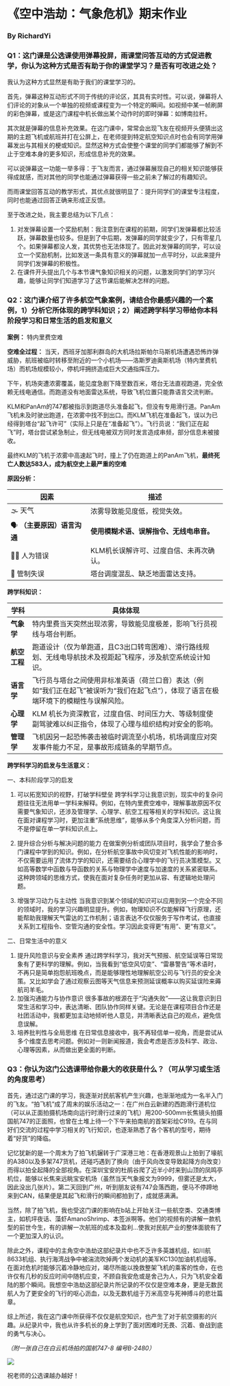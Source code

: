 # 《空中浩劫：气象危机》期末作业
### By RichardYi

### Q1：这门课是公选课使用弹幕投屏，雨课堂问答互动的方式促进教学，你认为这种方式是否有助于你的课堂学习？是否有可改进之处？
我认为这种方式显然是有助于我们的课堂学习的。

首先，弹幕这种互动形式不同于传统的评论区，其具有实时性。可以说，弹幕将人们评论的对象从一个单独的视频或课程变为一个特定的瞬间。如视频中某一帧刷屏的彩色弹幕，或是这门课程中机长做出某个动作时的即时弹幕：如博南拉杆。

其次就是弹幕的信息补充效果。在这门课中，常常会出现飞友在视频开头便猜出这期的主题飞机或航班并打在公屏上，在老师提到特定航空知识点时也会有同学用弹幕发出与其相关的梗或知识。显然这种方式会使整个课堂的同学们都能够了解到不止于空难本身的更多知识，形成信息补充的效果。

可以说弹幕这一功能一举多得：于飞友而言，通过弹幕展现自己的相关知识能够获得成就感，而对其他的同学也能通过弹幕获得一些之前未了解过的有趣知识。

而雨课堂回答互动的教学形式，其优点就很明显了：提升同学们的课堂专注程度，同时也能通过回答正确来形成正反馈。

至于改进之处，我主要总结为以下几点：

1. 对发弹幕设置一个奖励机制：我注意到在课程的前期，同学们发弹幕都比较活跃，弹幕数量也较多。但是到了中后期，发弹幕的同学就变少了，只有零星几个。如果弹幕都没人发，其优势也无法体现了。因此对发弹幕的同学，可以设立一个奖励机制，比如发送一条具有意义的弹幕就加一点平时分，以此来提升同学们发弹幕的积极性。
2. 在课件开头提出几个与本节课气象知识相关的问题，以激发同学们的学习兴趣，能够让同学们知道学习了这节课后能解决怎样的问题。


### Q2：这门课介绍了许多航空气象案例，请结合你最感兴趣的一个案例，1）分析它所体现的跨学科知识；2）阐述跨学科学习带给你本科阶段学习和日常生活的启发和意义

**案例：**  特内里费空难

**空难全过程：** 当天，西班牙加那利群岛的大机场拉斯帕尔马斯机场遭遇恐怖炸弹威胁，航班被临时转移至附近的一个小机场——洛斯罗迪奥斯机场（特内里费机场）而机场规模较小，停机坪拥挤造成巨大交通指挥压力。

下午，机场突遭浓雾覆盖，能见度急剧下降至数百米，塔台无法直视跑道，完全依赖无线电通信。而跑道没有地面雷达系统，导致飞机位置只能靠语言交流判断。

KLM和PanAm的747都被指示到跑道尽头准备起飞，但没有专用滑行道。PanAm飞机未及时驶出跑道，在浓雾中找不到出口。而KLM飞机在准备起飞，误以为已经得到塔台“起飞许可”（实际上只是在“准备起飞”）。飞行员说：“我们正在起飞”时，塔台尝试紧急制止，但无线电被双方同时发言造成串频，部分信息未被接收。

最终KLM的飞机于浓雾中高速起飞时，撞上了仍在跑道上的PanAm飞机，**最终死亡人数达583人，成为航空史上最严重的空难**

**原因分析：**

| 因素        | 描述                                    |
| ----------- | --------------------------------------- |
| 🌫️ 天气      | 浓雾导致能见度低，视觉失效。            |
| 🗣️ **（主要原因）语言沟通**  | **使用模糊术语、误解指令、无线电串音。**    |
| 👨‍✈️ 人为错误 | KLM机长误解许可、过度自信、未再次确认。 |
| 🧭 管制失误  | 塔台调度混乱、缺乏地面雷达支持。        |

**跨学科知识：**

| 学科                  | 具体体现                                                     |
| --------------------- | ------------------------------------------------------------ |
| **气象学**            | 特内里费当天突然出现浓雾，导致能见度极差，影响飞行员视线与塔台判断。 |
| **航空工程**          | 跑道设计（仅为单跑道，且C3出口转弯困难）、滑行路线规划、无线电导航技术及视距起飞程序，涉及航空系统设计知识。 |
| **语言学**   | 飞行员与塔台之间使用非标准英语（荷兰口音）表达（例如“我们正在起飞”被误听为“我们在起飞点”），体现了语言在极端环境下的模糊性与误解风险。 |
| **心理学** | KLM 机长为资深教官，过度自信、时间压力大、等级制度使副驾驶难以纠正指令，体现了心理与组织结构对安全的影响。 |
| **管理学** | 飞机因另一起恐怖袭击被临时调流至小机场，机场调度应对突发事件能力不足，是事故形成链条的早期节点。 |

**跨学科学习的启发与生活意义：**

一、本科阶段学习的启发

1. 可以拓宽知识的视野，打破学科壁垒
   跨学科学习让我意识到，现实中的复杂问题往往无法用单一学科来解释。例如，在特内里费空难中，理解事故原因不仅需要气象知识，还涉及管理学、心理学、航空工程等相关的学科知识。这让我在面对课程学习时，更加注重“系统思维”，能够从多个角度深入分析问题，而不是停留在单一学科知识点上。

2. 提升综合分析与解决问题的能力
   在做案例分析或团队项目时，我学会了整合多门课程中学到的知识。例如，在分析航空事故中风切变对飞机性能的影响时，不仅需要运用了流体力学的知识，还需要结合心理学中的飞行员决策模型。又如高等数学中函数与导函数的关系与物理学中速度与加速度的关系紧密联系。这种跨领域的思维方式，使我在面对复杂任务时更加从容、有逻辑地处理问题。

3. 增强学习动力与主动性
   当我意识到某个领域的知识可以应用到另一个完全不同的领域时，我的学习兴趣明显提升。例如，物理知识不仅能解释飞行原理，还能帮助我理解天气雷达的工作机制；语言表达不仅仅服务于写作考试，也直接关系到工程指令、空管沟通的安全性。学习因此变得更“有用”、更“有意义”。

二、日常生活中的意义

1. 提升风险意识与安全素养
   通过跨学科学习，我对天气预报、航空延误等日常现象有了更科学的理解。例如，当我看到“低空风切变”、“雷暴警告”等术语时，不再只是简单抱怨航班晚点，而是能够理性地理解航空公司与飞行员的安全决策。又比如学会了通过观察云图等天气信息来预测延误概率以购买延误险来薅航司羊毛。
2. 加强沟通能力与协作意识
   很多事故的根源在于“沟通失败”——这让我意识到日常生活和学习中，表达清晰、团队协作同样关键。无论是在课程项目合作还是社团活动中，我都更加主动地倾听他人意见，并清晰表达自己的观点，避免信息误解。
3. 培养批判性与全局思维
   在日常信息接收中，我不再轻信单一视角，而是尝试从多个维度去思考问题。例如对一则新闻报道，我会考虑是否涉及科学、政治、心理等因素，从而做出更全面的判断。



### Q3：你认为这门公选课带给你最大的收获是什么？（可从学习或生活的角度思考）

首先，通过这门课的学习，我逐渐对民航客机产生兴趣，也渐渐地成为一名半入门的飞友。“拍飞机”成了周末的娱乐活动之一：在广州白云新建的西跑滑行道机位（可以从正面拍摄机场南向运行时滑行过来的飞机）用200-500mm长焦镜头拍摄国航747的正面照，也曾在土堆上待一个下午来拍南航的首架彩绘C919。在与同好们交流的过程中学习相关的飞行知识，也逐渐熟悉了各个客机的型号，期待着“好货”的降临。

记忆犹新的是一个周末为了拍飞机辗转于广深港三地：在香港观景山上拍到了壕航的A380以及多架747货机，还碰巧遇到了换向（由于风向改变导致起降方向改变）而得以拍全起降的全部视角。在深圳宝安的杜鹃谷爬了近半小时来到山顶的凤鸣亭机位，能够以长焦来远眺宝安机场（虽然当天气象报文为9999，但雾还是太大，因此没出几张片）。第二天回到广州，听到朋友说有747会落西跑，便马不停蹄地来到CAN，结果便是其起飞和滑行的瞬间都拍到了，成就感满满。

当然，除了拍飞机，我也受这门课的影响在b站上开始关注一些航空类、交通类博主，如机坪夜话、藻虾AmanoShrimp、本签派啊等。他们的视频有的讲解一款机型的前世今生，有的讲解一次航班的成本及盈利…使我对民航产业的整体面貌有了一个更加深入的认识。

除此之外，课程中的主角空中浩劫这部纪录片中也不乏许多英雄机组，如川航8633机组、执行海湾战争中被湍流吹掉两个发动机的美军KC130加油机机组等。在面对危机时能够沉着冷静地应对，竭尽所能以挽救整架飞机的乘客的性命，在也许仅有几秒的反应时间中随机应变，不顾自我安危或是舍己为人，只为飞机安全着陆的那个瞬间。我想空中浩劫这部纪录片所记录的不仅仅是空难本身，更是无数民航人为了更安全的飞行的呕心沥血，以及无数机组于万米高空与死神搏斗的悲壮篇章。

综上所述，我在这门课中所获得不仅仅是航空知识，也产生了对于航空摄影的兴趣。从纪录片中，我也从许多机长的身上学到了面对困难时无畏、沉着、奋战到底的勇气与决心。



*（附一张自己在白云机场拍的国航747-8 编号B-2480）*

<img src="/MyBlog/posts/pictures/post_1.webp">


祝老师的公选课越办越好！
